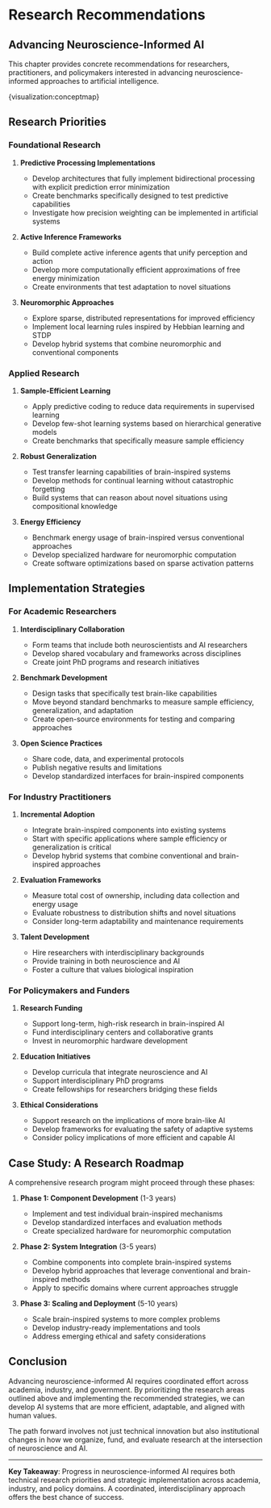 # Research Recommendations

## Advancing Neuroscience-Informed AI

This chapter provides concrete recommendations for researchers, practitioners, and policymakers interested in advancing neuroscience-informed approaches to artificial intelligence.

{visualization:conceptmap}

## Research Priorities

### Foundational Research

1. **Predictive Processing Implementations**
   - Develop architectures that fully implement bidirectional processing with explicit prediction error minimization
   - Create benchmarks specifically designed to test predictive capabilities
   - Investigate how precision weighting can be implemented in artificial systems

2. **Active Inference Frameworks**
   - Build complete active inference agents that unify perception and action
   - Develop more computationally efficient approximations of free energy minimization
   - Create environments that test adaptation to novel situations

3. **Neuromorphic Approaches**
   - Explore sparse, distributed representations for improved efficiency
   - Implement local learning rules inspired by Hebbian learning and STDP
   - Develop hybrid systems that combine neuromorphic and conventional components

### Applied Research

1. **Sample-Efficient Learning**
   - Apply predictive coding to reduce data requirements in supervised learning
   - Develop few-shot learning systems based on hierarchical generative models
   - Create benchmarks that specifically measure sample efficiency

2. **Robust Generalization**
   - Test transfer learning capabilities of brain-inspired systems
   - Develop methods for continual learning without catastrophic forgetting
   - Build systems that can reason about novel situations using compositional knowledge

3. **Energy Efficiency**
   - Benchmark energy usage of brain-inspired versus conventional approaches
   - Develop specialized hardware for neuromorphic computation
   - Create software optimizations based on sparse activation patterns

## Implementation Strategies

### For Academic Researchers

1. **Interdisciplinary Collaboration**
   - Form teams that include both neuroscientists and AI researchers
   - Develop shared vocabulary and frameworks across disciplines
   - Create joint PhD programs and research initiatives

2. **Benchmark Development**
   - Design tasks that specifically test brain-like capabilities
   - Move beyond standard benchmarks to measure sample efficiency, generalization, and adaptation
   - Create open-source environments for testing and comparing approaches

3. **Open Science Practices**
   - Share code, data, and experimental protocols
   - Publish negative results and limitations
   - Develop standardized interfaces for brain-inspired components

### For Industry Practitioners

1. **Incremental Adoption**
   - Integrate brain-inspired components into existing systems
   - Start with specific applications where sample efficiency or generalization is critical
   - Develop hybrid systems that combine conventional and brain-inspired approaches

2. **Evaluation Frameworks**
   - Measure total cost of ownership, including data collection and energy usage
   - Evaluate robustness to distribution shifts and novel situations
   - Consider long-term adaptability and maintenance requirements

3. **Talent Development**
   - Hire researchers with interdisciplinary backgrounds
   - Provide training in both neuroscience and AI
   - Foster a culture that values biological inspiration

### For Policymakers and Funders

1. **Research Funding**
   - Support long-term, high-risk research in brain-inspired AI
   - Fund interdisciplinary centers and collaborative grants
   - Invest in neuromorphic hardware development

2. **Education Initiatives**
   - Develop curricula that integrate neuroscience and AI
   - Support interdisciplinary PhD programs
   - Create fellowships for researchers bridging these fields

3. **Ethical Considerations**
   - Support research on the implications of more brain-like AI
   - Develop frameworks for evaluating the safety of adaptive systems
   - Consider policy implications of more efficient and capable AI

## Case Study: A Research Roadmap

A comprehensive research program might proceed through these phases:

1. **Phase 1: Component Development** (1-3 years)
   - Implement and test individual brain-inspired mechanisms
   - Develop standardized interfaces and evaluation methods
   - Create specialized hardware for neuromorphic computation

2. **Phase 2: System Integration** (3-5 years)
   - Combine components into complete brain-inspired systems
   - Develop hybrid approaches that leverage conventional and brain-inspired methods
   - Apply to specific domains where current approaches struggle

3. **Phase 3: Scaling and Deployment** (5-10 years)
   - Scale brain-inspired systems to more complex problems
   - Develop industry-ready implementations and tools
   - Address emerging ethical and safety considerations

## Conclusion

Advancing neuroscience-informed AI requires coordinated effort across academia, industry, and government. By prioritizing the research areas outlined above and implementing the recommended strategies, we can develop AI systems that are more efficient, adaptable, and aligned with human values.

The path forward involves not just technical innovation but also institutional changes in how we organize, fund, and evaluate research at the intersection of neuroscience and AI.

---

**Key Takeaway**: Progress in neuroscience-informed AI requires both technical research priorities and strategic implementation across academia, industry, and policy domains. A coordinated, interdisciplinary approach offers the best chance of success.
